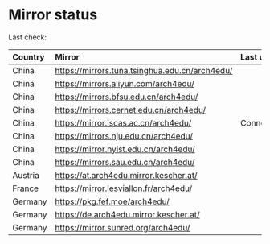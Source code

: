 <script src="./time.js"></script>
# Mirror status
Last check: <script type="text/javascript">localize(1715444521.3952155);</script>

|Country|Mirror|Last update|
|:------|:-----|:----------|
|China|https://mirrors.tuna.tsinghua.edu.cn/arch4edu/|<script type="text/javascript">localize(1715409178);</script>|
|China|https://mirrors.aliyun.com/arch4edu/|<script type="text/javascript">localize(1715409178);</script>|
|China|https://mirrors.bfsu.edu.cn/arch4edu/|<script type="text/javascript">localize(1715409178);</script>|
|China|https://mirrors.cernet.edu.cn/arch4edu/|<script type="text/javascript">localize(1715409178);</script>|
|China|https://mirror.iscas.ac.cn/arch4edu/|ConnectTimeout|
|China|https://mirrors.nju.edu.cn/arch4edu/|<script type="text/javascript">localize(1715366363);</script>|
|China|https://mirror.nyist.edu.cn/arch4edu/|<script type="text/javascript">localize(1715409178);</script>|
|China|https://mirrors.sau.edu.cn/arch4edu/|<script type="text/javascript">localize(1715409178);</script>|
|Austria|https://at.arch4edu.mirror.kescher.at/|<script type="text/javascript">localize(1715409178);</script>|
|France|https://mirror.lesviallon.fr/arch4edu/|<script type="text/javascript">localize(1715409178);</script>|
|Germany|https://pkg.fef.moe/arch4edu/|<script type="text/javascript">localize(1715409178);</script>|
|Germany|https://de.arch4edu.mirror.kescher.at/|<script type="text/javascript">localize(1715409178);</script>|
|Germany|https://mirror.sunred.org/arch4edu/|<script type="text/javascript">localize(1715409178);</script>|

<script src="./tablefilter/tablefilter.js"></script>
<script src="./table.js"></script>